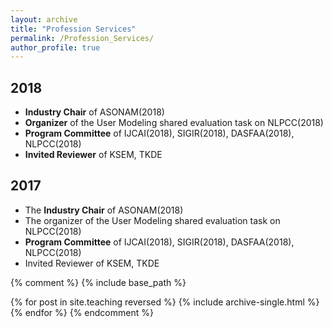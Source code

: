 ```yaml
---
layout: archive
title: "Profession Services"
permalink: /Profession_Services/
author_profile: true
---
```


## 2018

* **Industry Chair** of ASONAM(2018)
* **Organizer** of the User Modeling shared evaluation task on NLPCC(2018)
* **Program Committee** of IJCAI(2018), SIGIR(2018), DASFAA(2018), NLPCC(2018)
* **Invited Reviewer** of KSEM, TKDE

## 2017

* The **Industry Chair** of ASONAM(2018)
* The organizer of the User Modeling shared evaluation task on NLPCC(2018)
* **Program Committee** of IJCAI(2018), SIGIR(2018), DASFAA(2018), NLPCC(2018)
* Invited Reviewer of KSEM, TKDE


{% comment %}
{% include base_path %}

{% for post in site.teaching reversed %}
  {% include archive-single.html %}
{% endfor %}
{% endcomment %}